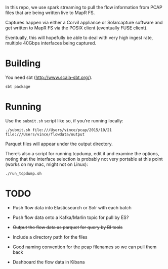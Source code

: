 In this repo, we use spark streaming to pull the flow information from PCAP files that are being
written live to MapR FS.

Captures happen via either a Corvil appliance or Solarcapture software and get written to MapR FS via the POSIX client (eventually FUSE client).

Eventually, this will hopefully be able to deal with very high ingest rate, multiple 40Gbps interfaces being captured.

Building
====

You need sbt (http://www.scala-sbt.org/).

    sbt package

Running
====

Use the `submit.sh` script like so, if you’re running locally:

    ./submit.sh file:///Users/vince/pcap/2015/10/21  file:///Users/vince/flowdata/output

Parquet files will appear under the output directory.

There’s also a script for running tcpdump, edit it and examine the options, noting that the interface selection is probably not very portable at this point (works on my mac, might not on Linux):

    ./run_tcpdump.sh


TODO
=====

* Push flow data into Elasticsearch or Solr with each batch

* Push flow data onto a Kafka/Marlin topic for pull by ES?

* ~~Output the flow data as parquet for query by BI tools~~

* Include a directory path for the files

* Good naming convention for the pcap filenames so we can pull them back

* Dashboard the flow data in Kibana


